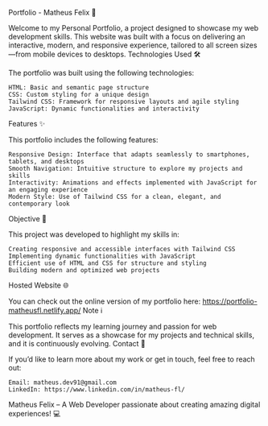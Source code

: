 Portfolio - Matheus Felix 🚀

Welcome to my Personal Portfolio, a project designed to showcase my web development skills. This website was built with a focus on delivering an interactive, modern, and responsive experience, tailored to all screen sizes—from mobile devices to desktops.
Technologies Used 🛠️

The portfolio was built using the following technologies:

    HTML: Basic and semantic page structure
    CSS: Custom styling for a unique design
    Tailwind CSS: Framework for responsive layouts and agile styling
    JavaScript: Dynamic functionalities and interactivity

Features ✨

This portfolio includes the following features:

    Responsive Design: Interface that adapts seamlessly to smartphones, tablets, and desktops
    Smooth Navigation: Intuitive structure to explore my projects and skills
    Interactivity: Animations and effects implemented with JavaScript for an engaging experience
    Modern Style: Use of Tailwind CSS for a clean, elegant, and contemporary look

Objective 🎯

This project was developed to highlight my skills in:

    Creating responsive and accessible interfaces with Tailwind CSS
    Implementing dynamic functionalities with JavaScript
    Efficient use of HTML and CSS for structure and styling
    Building modern and optimized web projects

Hosted Website 🌐

You can check out the online version of my portfolio here: https://portfolio-matheusfl.netlify.app/
Note ℹ️

This portfolio reflects my learning journey and passion for web development. It serves as a showcase for my projects and technical skills, and it is continuously evolving.
Contact 📧

If you’d like to learn more about my work or get in touch, feel free to reach out:

    Email: matheus.dev91@gmail.com
    LinkedIn: https://www.linkedin.com/in/matheus-fl/

Matheus Felix – A Web Developer passionate about creating amazing digital experiences! 💻
